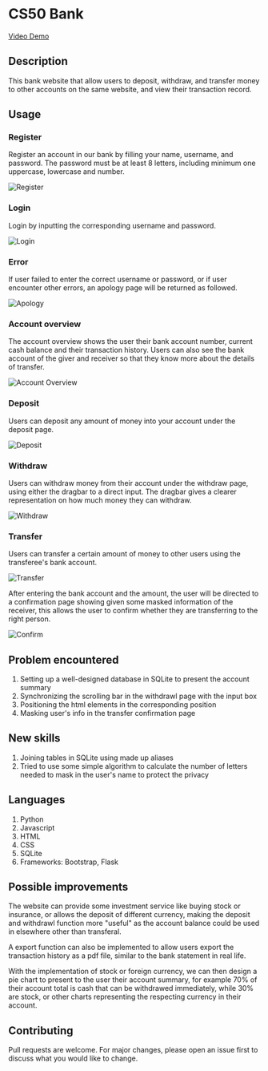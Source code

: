 # CS50 Bank
[Video Demo](https://youtu.be/uNv2XJx0K2o)


## Description
This bank website that allow users to deposit, withdraw, and transfer money to other accounts on the same website, and view their transaction record.



## Usage
### Register

Register an account in our bank by filling your name, username, and password.
The password must be at least 8 letters, including minimum one uppercase, lowercase and number.

![Register](static/register.JPG)

### Login
Login by inputting the corresponding username and password.

![Login](static/login.JPG)

### Error
If user failed to enter the correct username or password, or if user encounter other errors, an apology page will be returned as followed.

![Apology](static/apology.JPG)

### Account overview
The account overview shows the user their bank account number, current cash balance and their transaction history. Users can also see the bank account of the giver and receiver so that they know more about the details of transfer.

![Account Overview](static/overview.JPG)

### Deposit
Users can deposit any amount of money into your account under the deposit page.

![Deposit](static/deposit.JPG)

### Withdraw
Users can withdraw money from their account under the withdraw page, using either the dragbar to a direct input. The dragbar gives a clearer representation on how much money they can withdraw.

![Withdraw](static/withdraw.JPG)

### Transfer
Users can transfer a certain amount of money to other users using the transferee's bank account.

![Transfer](static/transfer.JPG)

After entering the bank account and the amount, the user will be directed to a confirmation page showing given some masked information of the receiver, this allows the user to confirm whether they are transferring to the right person.

![Confirm](static/confirm.JPG)


## Problem encountered
1. Setting up a well-designed database in SQLite to present the account summary
2. Synchronizing the scrolling bar in the withdrawl page with the input box
3. Positioning the html elements in the corresponding position
4. Masking user's info in the transfer confirmation page

## New skills
1. Joining tables in SQLite using made up aliases
2. Tried to use some simple algorithm to calculate the number of letters needed to mask in the user's name to protect the privacy


## Languages
1. Python
2. Javascript
3. HTML
4. CSS
5. SQLite
6. Frameworks: Bootstrap, Flask


## Possible improvements
The website can provide some investment service like buying stock or insurance, or allows the deposit of different currency, making the deposit and withdrawl function more "useful" as the account balance could be used in elsewhere other than transferal.

A export function can also be implemented to allow users export the transaction history as a pdf file, similar to the bank statement in real life.

With the implementation of stock or foreign currency, we can then design a pie chart to present to the user their account summary, for example 70% of their account total is cash that can be withdrawed immediately, while 30% are stock, or other charts representing the respecting currency in their account.

## Contributing
Pull requests are welcome. For major changes, please open an issue first
to discuss what you would like to change.
